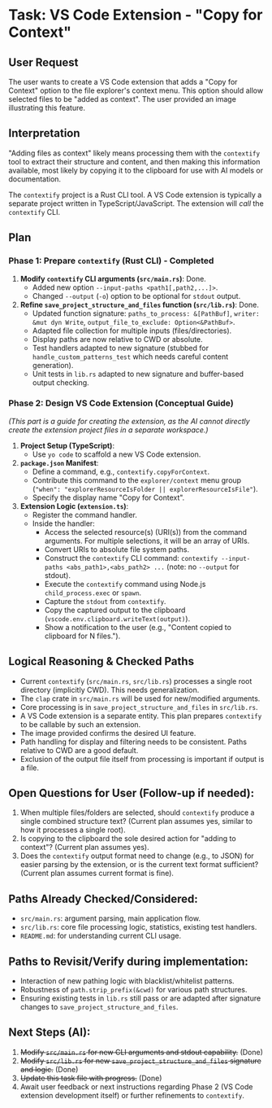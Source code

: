 # Task: VS Code Extension - "Copy for Context"

## User Request
The user wants to create a VS Code extension that adds a "Copy for Context" option to the file explorer's context menu. This option should allow selected files to be "added as context". The user provided an image illustrating this feature.

## Interpretation
"Adding files as context" likely means processing them with the `contextify` tool to extract their structure and content, and then making this information available, most likely by copying it to the clipboard for use with AI models or documentation.

The `contextify` project is a Rust CLI tool. A VS Code extension is typically a separate project written in TypeScript/JavaScript. The extension will *call* the `contextify` CLI.

## Plan

### Phase 1: Prepare `contextify` (Rust CLI) - Completed
1.  **Modify `contextify` CLI arguments (`src/main.rs`)**: Done.
    *   Added new option `--input-paths <path1[,path2,...]>`.
    *   Changed `--output` (`-o`) option to be optional for `stdout` output.
2.  **Refine `save_project_structure_and_files` function (`src/lib.rs`)**: Done.
    *   Updated function signature: `paths_to_process: &[PathBuf]`, `writer: &mut dyn Write`, `output_file_to_exclude: Option<&PathBuf>`.
    *   Adapted file collection for multiple inputs (files/directories).
    *   Display paths are now relative to CWD or absolute.
    *   Test handlers adapted to new signature (stubbed for `handle_custom_patterns_test` which needs careful content generation).
    *   Unit tests in `lib.rs` adapted to new signature and buffer-based output checking.

### Phase 2: Design VS Code Extension (Conceptual Guide)
*(This part is a guide for creating the extension, as the AI cannot directly create the extension project files in a separate workspace.)*

1.  **Project Setup (TypeScript)**:
    *   Use `yo code` to scaffold a new VS Code extension.
2.  **`package.json` Manifest**:
    *   Define a command, e.g., `contextify.copyForContext`.
    *   Contribute this command to the `explorer/context` menu group (`"when": "explorerResourceIsFolder || explorerResourceIsFile"`).
    *   Specify the display name "Copy for Context".
3.  **Extension Logic (`extension.ts`)**:
    *   Register the command handler.
    *   Inside the handler:
        *   Access the selected resource(s) (URI(s)) from the command arguments. For multiple selections, it will be an array of URIs.
        *   Convert URIs to absolute file system paths.
        *   Construct the `contextify` CLI command: `contextify --input-paths <abs_path1>,<abs_path2> ...` (note: no `--output` for stdout).
        *   Execute the `contextify` command using Node.js `child_process.exec` or `spawn`.
        *   Capture the `stdout` from `contextify`.
        *   Copy the captured output to the clipboard (`vscode.env.clipboard.writeText(output)`).
        *   Show a notification to the user (e.g., "Content copied to clipboard for N files.").

## Logical Reasoning & Checked Paths
*   Current `contextify` (`src/main.rs`, `src/lib.rs`) processes a single root directory (implicitly CWD). This needs generalization.
*   The `clap` crate in `src/main.rs` will be used for new/modified arguments.
*   Core processing is in `save_project_structure_and_files` in `src/lib.rs`.
*   A VS Code extension is a separate entity. This plan prepares `contextify` to be callable by such an extension.
*   The image provided confirms the desired UI feature.
*   Path handling for display and filtering needs to be consistent. Paths relative to CWD are a good default.
*   Exclusion of the output file itself from processing is important if output is a file.

## Open Questions for User (Follow-up if needed):
1.  When multiple files/folders are selected, should `contextify` produce a single combined structure text? (Current plan assumes yes, similar to how it processes a single root).
2.  Is copying to the clipboard the sole desired action for "adding to context"? (Current plan assumes yes).
3.  Does the `contextify` output format need to change (e.g., to JSON) for easier parsing by the extension, or is the current text format sufficient? (Current plan assumes current format is fine).

## Paths Already Checked/Considered:
*   `src/main.rs`: argument parsing, main application flow.
*   `src/lib.rs`: core file processing logic, statistics, existing test handlers.
*   `README.md`: for understanding current CLI usage.

## Paths to Revisit/Verify during implementation:
*   Interaction of new pathing logic with blacklist/whitelist patterns.
*   Robustness of `path.strip_prefix(&cwd)` for various path structures.
*   Ensuring existing tests in `lib.rs` still pass or are adapted after signature changes to `save_project_structure_and_files`.

## Next Steps (AI):
1.  ~~Modify `src/main.rs` for new CLI arguments and stdout capability.~~ (Done)
2.  ~~Modify `src/lib.rs` for new `save_project_structure_and_files` signature and logic.~~ (Done)
3.  ~~Update this task file with progress.~~ (Done)
4.  Await user feedback or next instructions regarding Phase 2 (VS Code extension development itself) or further refinements to `contextify`. 